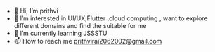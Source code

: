 - 👋 Hi, I’m prithvi
- 👀 I’m interested in UI/UX,Flutter ,cloud computing , want to explore different domains and find the suitable for me
- 🌱 I’m currently learning JSSSTU
- 📫 How to reach me prithviraj2062002@gmail.com

<!---
prithvi206/prithvi206 is a ✨ special ✨ repository because its `README.md` (this file) appears on your GitHub profile.
You can click the Preview link to take a look at your changes.
--->
